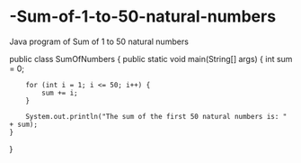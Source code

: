 # -Sum-of-1-to-50-natural-numbers
Java program of Sum of 1 to 50 natural numbers

public class SumOfNumbers {
    public static void main(String[] args) {
        int sum = 0;

        for (int i = 1; i <= 50; i++) {
            sum += i;
        }

        System.out.println("The sum of the first 50 natural numbers is: " + sum);
    }
}
